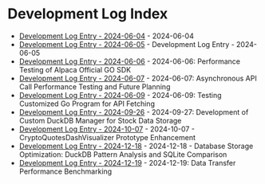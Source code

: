 # Development Log Index

- [Development Log Entry - 2024-06-04](2024-06-04.md) - 2024-06-04
- [Development Log Entry - 2024-06-05](2024-06-05.md) - Development Log Entry - 2024-06-05
- [Development Log Entry - 2024-06-06](2024-06-06.md) - 2024-06-06: Performance Testing of Alpaca Official GO SDK
- [Development Log Entry - 2024-06-07](2024-06-07.md) - 2024-06-07: Asynchronous API Call Performance Testing and Future Planning
- [Development Log Entry - 2024-06-09](2024-06-09.md) - 2024-06-09: Testing Customized Go Program for API Fetching
- [Development Log Entry - 2024-09-26](2024-09-26.md) - 2024-09-27: Development of Custom DuckDB Manager for Stock Data Storage
- [Development Log Entry - 2024-10-07](2024-10-07.md) - 2024-10-07 - CryptoQuotesDashVisualizer Prototype Enhancement
- [Development Log Entry - 2024-12-18](2024-12-18.md) - 2024-12-18 - Database Storage Optimization: DuckDB Pattern Analysis and SQLite Comparison
- [Development Log Entry - 2024-12-19](2024-12-19.md) - 2024-12-19: Data Transfer Performance Benchmarking
